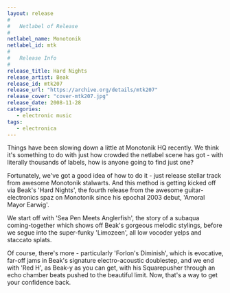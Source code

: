 ```yaml
---
layout: release
#
#   Netlabel of Release
#
netlabel_name: Monotonik
netlabel_id: mtk
#
#   Release Info
#
release_title: Hard Nights
release_artist: Beak
release_id: mtk207
release_url: "https://archive.org/details/mtk207"
release_cover: "cover-mtk207.jpg"
release_date: 2008-11-28
categories:
   - electronic music
tags:
   - electronica
---
```

Things have been slowing down a little at Monotonik HQ recently. We think it's something to do with just how crowded the netlabel scene has got - with literally thousands of labels, how is anyone going to find just one?

Fortunately, we've got a good idea of how to do it - just release stellar track from awesome Monotonik stalwarts. And this method is getting kicked off via Beak's 'Hard Nights', the fourth release from the awesome guitar-electronics spaz on Monotonik since his epochal 2003 debut, 'Amoral Mayor Earwig'.

We start off with 'Sea Pen Meets Anglerfish', the story of a subaqua coming-together which shows off Beak's gorgeous melodic stylings, before we segue into the super-funky 'Limozeen', all low vocoder yelps and staccato splats.

Of course, there's more - particularly 'Forlon's Diminish', which is evocative, far-off jams in Beak's signature electro-acoustic doublestep, and we end with 'Red H', as Beak-y as you can get, with his Squarepusher through an echo chamber beats pushed to the beautiful limit. Now, that's a way to get your confidence back.